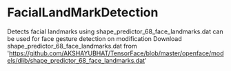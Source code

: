 # FacialLandMarkDetection
Detects facial landmarks using shape_predictor_68_face_landmarks.dat can be used for face gesture detection on modification
Download shape_predictor_68_face_landmarks.dat from 'https://github.com/AKSHAYUBHAT/TensorFace/blob/master/openface/models/dlib/shape_predictor_68_face_landmarks.dat'
